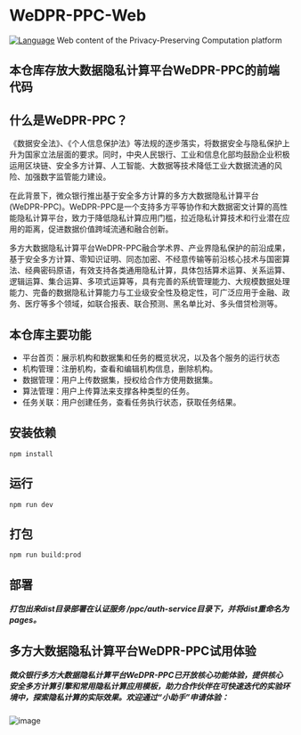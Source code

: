 
# WeDPR-PPC-Web
[![Language](https://img.shields.io/badge/Language-Vue-blue.svg)](https://vuejs.org/index.html)
Web content of the Privacy-Preserving Computation platform
## 本仓库存放大数据隐私计算平台WeDPR-PPC的前端代码
## 什么是WeDPR-PPC？
《数据安全法》、《个人信息保护法》等法规的逐步落实，将数据安全与隐私保护上升为国家立法层面的要求。同时，中央人民银行、工业和信息化部均鼓励企业积极运用区块链、安全多方计算、人工智能、大数据等技术降低工业大数据流通的风险、加强数字监管能力建设。

在此背景下，微众银行推出基于安全多方计算的多方大数据隐私计算平台(WeDPR-PPC)。WeDPR-PPC是一个支持多方平等协作和大数据密文计算的高性能隐私计算平台，致力于降低隐私计算应用门槛，拉近隐私计算技术和行业潜在应用的距离，促进数据价值跨域流通和融合创新。

多方大数据隐私计算平台WeDPR-PPC融合学术界、产业界隐私保护的前沿成果，基于安全多方计算、零知识证明、同态加密、不经意传输等前沿核心技术与国密算法、经典密码原语，有效支持各类通用隐私计算，具体包括算术运算、关系运算、逻辑运算、集合运算、多项式运算等，具有完善的系统管理能力、大规模数据处理能力、完备的数据隐私计算能力与工业级安全性及稳定性，可广泛应用于金融、政务、医疗等多个领域，如联合报表、联合预测、黑名单比对、多头借贷检测等。
## 本仓库主要功能
* 平台首页：展示机构和数据集和任务的概览状况，以及各个服务的运行状态
* 机构管理：注册机构，查看和编辑机构信息，删除机构。
* 数据管理：用户上传数据集，授权给合作方使用数据集。
* 算法管理：用户上传算法来支撑各种类型的任务。
* 任务关联：用户创建任务，查看任务执行状态，获取任务结果。
## 安装依赖
```
npm install
```
## 运行
```
npm run dev
```
## 打包
```
npm run build:prod
```
## 部署
##### 打包出来dist目录部署在认证服务 /ppc/auth-service目录下，并将dist重命名为pages。

## 多方大数据隐私计算平台WeDPR-PPC试用体验

##### 微众银行多方大数据隐私计算平台WeDPR-PPC已开放核心功能体验，提供核心安全多方计算引擎和常用隐私计算应用模板，助力合作伙伴在可快速迭代的实验环境中，探索隐私计算的实际效果。欢迎通过“小助手”申请体验：


 ![image](https://osp-1257653870.cos.ap-guangzhou.myqcloud.com/FISCO-BCOS/deps/images/clip_image002.jpg)

